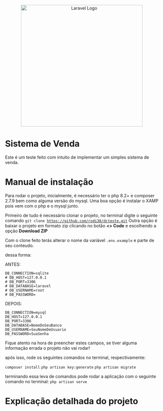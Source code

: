 <p align="center"><a href="https://laravel.com" target="_blank"><img src="https://raw.githubusercontent.com/laravel/art/master/logo-lockup/5%20SVG/2%20CMYK/1%20Full%20Color/laravel-logolockup-cmyk-red.svg" width="400" alt="Laravel Logo"></a></p>

# Sistema de Venda

Este é um teste feito com intuito de implementar um simples sistema de venda.

# Manual de instalação

Para rodar o projeto, inicialmente, é necessário ter o php 8.2+ e composer 2.7.9 bem como alguma versão do mysql. Uma boa opção é instalar o XAMP pois vem com o php e o mysql junto.

Primeiro de tudo é necessário clonar o projeto, no terminal digite o seguinte comando <code>git clone https://github.com/rodi38/dcteste.git</code>
Outra opção é baixar o projeto em formato zip clicando no botão <b><> Code</b> e escolhendo a opção <b>Download ZIP</b>

Com o clone feito terás alterar o nome da variável <code>.env.example</code> e parte de seu conteudo.

dessa forma:

ANTES:

```
DB_CONNECTION=sqlite
# DB_HOST=127.0.0.1
# DB_PORT=3306
# DB_DATABASE=laravel
# DB_USERNAME=root
# DB_PASSWORD=
```

DEPOIS:

```
DB_CONNECTION=mysql
DB_HOST=127.0.0.1
DB_PORT=3306
DB_DATABASE=NomeDoSeuBanco
DB_USERNAME=SeuNomeDeUsuario
DB_PASSWORD=SuaSenha
```

Fique atento na hora de preencher estes campos, se tiver alguma informação errada o projeto não vai rodar!

após isso, rode os seguintes comandos no terminal, respectivamente:

<code>composer install</code>
<code>php artisan key:generate</code>
<code>php artisan migrate</code>

terminando essa leva de comandos pode rodar a aplicação com o seguinte comando no terminal: <code>php artisan serve</code>

# Explicação detalhada do projeto
